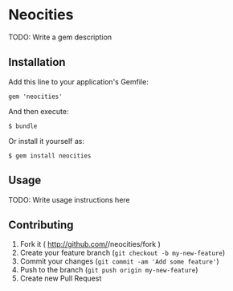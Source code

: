 # Neocities

TODO: Write a gem description

## Installation

Add this line to your application's Gemfile:

    gem 'neocities'

And then execute:

    $ bundle

Or install it yourself as:

    $ gem install neocities

## Usage

TODO: Write usage instructions here

## Contributing

1. Fork it ( http://github.com/<my-github-username>/neocities/fork )
2. Create your feature branch (`git checkout -b my-new-feature`)
3. Commit your changes (`git commit -am 'Add some feature'`)
4. Push to the branch (`git push origin my-new-feature`)
5. Create new Pull Request
